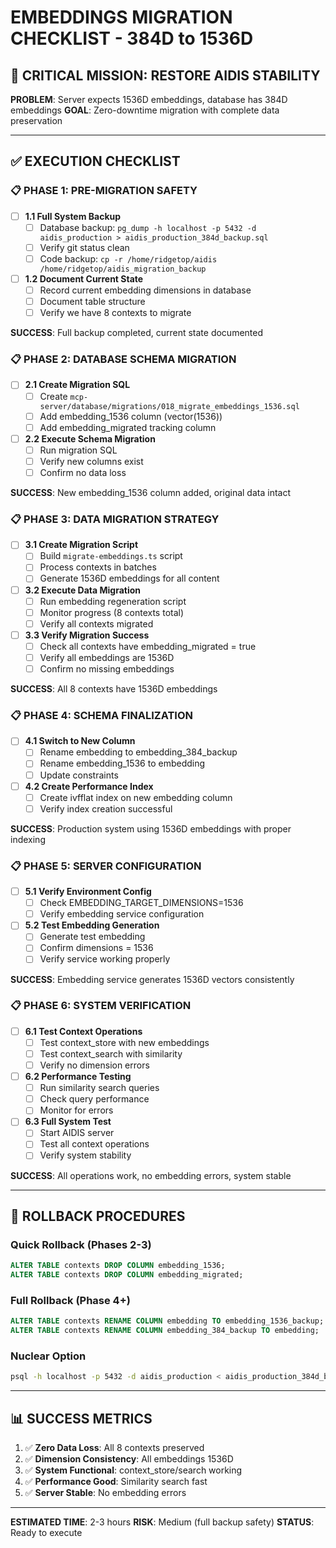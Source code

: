 # EMBEDDINGS MIGRATION CHECKLIST - 384D to 1536D

## 🎯 CRITICAL MISSION: RESTORE AIDIS STABILITY

**PROBLEM**: Server expects 1536D embeddings, database has 384D embeddings
**GOAL**: Zero-downtime migration with complete data preservation

---

## ✅ EXECUTION CHECKLIST

### 📋 PHASE 1: PRE-MIGRATION SAFETY
- [ ] **1.1 Full System Backup**
  - [ ] Database backup: `pg_dump -h localhost -p 5432 -d aidis_production > aidis_production_384d_backup.sql`
  - [ ] Verify git status clean
  - [ ] Code backup: `cp -r /home/ridgetop/aidis /home/ridgetop/aidis_migration_backup`

- [ ] **1.2 Document Current State**  
  - [ ] Record current embedding dimensions in database
  - [ ] Document table structure
  - [ ] Verify we have 8 contexts to migrate

**SUCCESS**: Full backup completed, current state documented

### 📋 PHASE 2: DATABASE SCHEMA MIGRATION
- [ ] **2.1 Create Migration SQL**
  - [ ] Create `mcp-server/database/migrations/018_migrate_embeddings_1536.sql`
  - [ ] Add embedding_1536 column (vector(1536))
  - [ ] Add embedding_migrated tracking column

- [ ] **2.2 Execute Schema Migration**
  - [ ] Run migration SQL
  - [ ] Verify new columns exist
  - [ ] Confirm no data loss

**SUCCESS**: New embedding_1536 column added, original data intact

### 📋 PHASE 3: DATA MIGRATION STRATEGY  
- [ ] **3.1 Create Migration Script**
  - [ ] Build `migrate-embeddings.ts` script
  - [ ] Process contexts in batches
  - [ ] Generate 1536D embeddings for all content

- [ ] **3.2 Execute Data Migration**
  - [ ] Run embedding regeneration script
  - [ ] Monitor progress (8 contexts total)
  - [ ] Verify all contexts migrated

- [ ] **3.3 Verify Migration Success**
  - [ ] Check all contexts have embedding_migrated = true
  - [ ] Verify all embeddings are 1536D
  - [ ] Confirm no missing embeddings

**SUCCESS**: All 8 contexts have 1536D embeddings

### 📋 PHASE 4: SCHEMA FINALIZATION
- [ ] **4.1 Switch to New Column**
  - [ ] Rename embedding to embedding_384_backup  
  - [ ] Rename embedding_1536 to embedding
  - [ ] Update constraints

- [ ] **4.2 Create Performance Index**
  - [ ] Create ivfflat index on new embedding column
  - [ ] Verify index creation successful

**SUCCESS**: Production system using 1536D embeddings with proper indexing

### 📋 PHASE 5: SERVER CONFIGURATION
- [ ] **5.1 Verify Environment Config**
  - [ ] Check EMBEDDING_TARGET_DIMENSIONS=1536
  - [ ] Verify embedding service configuration

- [ ] **5.2 Test Embedding Generation**
  - [ ] Generate test embedding
  - [ ] Confirm dimensions = 1536
  - [ ] Verify service working properly

**SUCCESS**: Embedding service generates 1536D vectors consistently

### 📋 PHASE 6: SYSTEM VERIFICATION
- [ ] **6.1 Test Context Operations**
  - [ ] Test context_store with new embeddings
  - [ ] Test context_search with similarity
  - [ ] Verify no dimension errors

- [ ] **6.2 Performance Testing**
  - [ ] Run similarity search queries
  - [ ] Check query performance
  - [ ] Monitor for errors

- [ ] **6.3 Full System Test**
  - [ ] Start AIDIS server
  - [ ] Test all context operations
  - [ ] Verify system stability

**SUCCESS**: All operations work, no embedding errors, system stable

---

## 🚨 ROLLBACK PROCEDURES

### Quick Rollback (Phases 2-3)
```sql
ALTER TABLE contexts DROP COLUMN embedding_1536;
ALTER TABLE contexts DROP COLUMN embedding_migrated;
```

### Full Rollback (Phase 4+)
```sql  
ALTER TABLE contexts RENAME COLUMN embedding TO embedding_1536_backup;
ALTER TABLE contexts RENAME COLUMN embedding_384_backup TO embedding;
```

### Nuclear Option
```bash
psql -h localhost -p 5432 -d aidis_production < aidis_production_384d_backup.sql
```

---

## 📊 SUCCESS METRICS

1. ✅ **Zero Data Loss**: All 8 contexts preserved
2. ✅ **Dimension Consistency**: All embeddings 1536D  
3. ✅ **System Functional**: context_store/search working
4. ✅ **Performance Good**: Similarity search fast
5. ✅ **Server Stable**: No embedding errors

---

**ESTIMATED TIME**: 2-3 hours
**RISK**: Medium (full backup safety)
**STATUS**: Ready to execute
